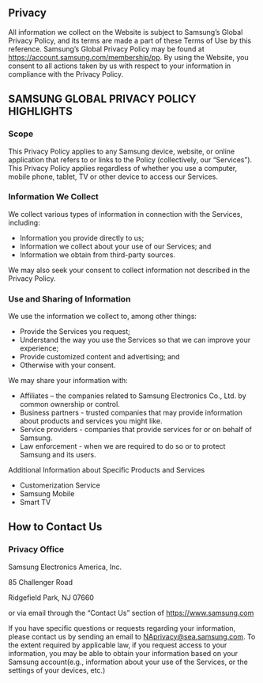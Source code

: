 ## Privacy

All information we collect on the Website is subject to Samsung’s Global Privacy Policy, and its terms are made a part of these Terms of Use by this reference. Samsung’s Global Privacy Policy may be found at https://account.samsung.com/membership/pp. By using the Website, you consent to all actions taken by us with respect to your information in compliance with the Privacy Policy.

## SAMSUNG GLOBAL PRIVACY POLICY HIGHLIGHTS

### Scope

This Privacy Policy applies to any Samsung device, website, or online application that refers to or links to the Policy (collectively, our “Services”). This Privacy Policy applies regardless of whether you use a computer, mobile phone, tablet, TV or other device to access our Services.

### Information We Collect

We collect various types of information in connection with the Services, including:

* Information you provide directly to us;
* Information we collect about your use of our Services; and
* Information we obtain from third-party sources.

We may also seek your consent to collect information not described in the Privacy Policy.

### Use and Sharing of Information

We use the information we collect to, among other things:

* Provide the Services you request;
* Understand the way you use the Services so that we can improve your experience;
* Provide customized content and advertising; and
* Otherwise with your consent.

We may share your information with:

* Affiliates – the companies related to Samsung Electronics Co., Ltd. by common ownership or control.
* Business partners - trusted companies that may provide information about products and services you might like.
* Service providers - companies that provide services for or on behalf of Samsung.
* Law enforcement - when we are required to do so or to protect Samsung and its users.

Additional Information about Specific Products and Services

* Customerization Service
* Samsung Mobile
* Smart TV

## How to Contact Us

### Privacy Office 

Samsung Electronics America, Inc.

85 Challenger Road

Ridgefield Park, NJ 07660

or via email through the “Contact Us” section of https://www.samsung.com

If you have specific questions or requests regarding your information, please contact us by sending an email to NAprivacy@sea.samsung.com. To the extent required by applicable law, if you request access to your information, you may be able to obtain your information based on your Samsung account(e.g., information about your use of the Services, or the settings of your devices, etc.)